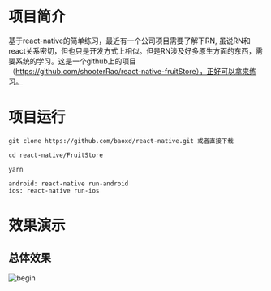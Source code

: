 # 项目简介

基于react-native的简单练习，最近有一个公司项目需要了解下RN, 虽说RN和react关系密切，但也只是开发方式上相似。但是RN涉及好多原生方面的东西，需要系统的学习。这是一个github上的项目（https://github.com/shooterRao/react-native-fruitStore），正好可以拿来练习。

# 项目运行

```
git clone https://github.com/baoxd/react-native.git 或者直接下载

cd react-native/FruitStore

yarn

android: react-native run-android
ios: react-native run-ios
```

# 效果演示

## 总体效果

![begin](https://github.com/baoxd/react-native/tree/master/FruitStore/blob/master/screenshots/begin.gif)

